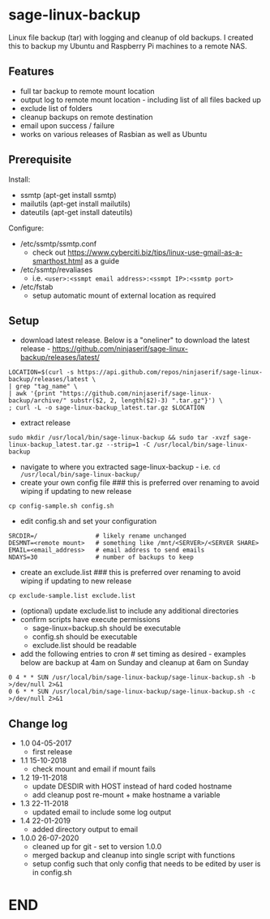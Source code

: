 # sage-linux-backup
Linux file backup (tar) with logging and cleanup of old backups.  I created this to backup my Ubuntu and Raspberry Pi machines to a remote NAS.


## Features
* full tar backup to remote mount location
* output log to remote mount location - including list of all files backed up
* exclude list of folders
* cleanup backups on remote destination
* email upon success / failure
* works on various releases of Rasbian as well as Ubuntu


## Prerequisite
Install:
* ssmtp (apt-get install ssmtp)
* mailutils (apt-get install mailutils)
* dateutils (apt-get install dateutils)

Configure:
* /etc/ssmtp/ssmtp.conf
  - check out https://www.cyberciti.biz/tips/linux-use-gmail-as-a-smarthost.html as a guide
* /etc/ssmtp/revaliases
  - i.e. `<user>:<ssmpt email address>:<ssmpt IP>:<ssmtp port>`
* /etc/fstab
  - setup automatic mount of external location as required


## Setup
* download latest release.  Below is a "oneliner" to download the latest release - https://github.com/ninjaserif/sage-linux-backup/releases/latest/
```
LOCATION=$(curl -s https://api.github.com/repos/ninjaserif/sage-linux-backup/releases/latest \
| grep "tag_name" \
| awk '{print "https://github.com/ninjaserif/sage-linux-backup/archive/" substr($2, 2, length($2)-3) ".tar.gz"}') \
; curl -L -o sage-linux-backup_latest.tar.gz $LOCATION
```
* extract release
```
sudo mkdir /usr/local/bin/sage-linux-backup && sudo tar -xvzf sage-linux-backup_latest.tar.gz --strip=1 -C /usr/local/bin/sage-linux-backup
```
* navigate to where you extracted sage-linux-backup - i.e. `cd /usr/local/bin/sage-linux-backup/`
* create your own config file ### this is preferred over renaming to avoid wiping if updating to new release
```
cp config-sample.sh config.sh
```
* edit config.sh and set your configuration
```
SRCDIR=/                # likely rename unchanged
DESMNT=<remote mount>   # something like /mnt/<SERVER>/<SERVER SHARE>
EMAIL=<email_address>   # email address to send emails
NDAYS=30                # number of backups to keep
```
* create an exclude.list ### this is preferred over renaming to avoid wiping if updating to new release
```
cp exclude-sample.list exclude.list
```
* (optional) update exclude.list to include any additional directories
* confirm scripts have execute permissions
  - sage-linux=backup.sh should be executable
  - config.sh should be executable
  - exclude.list should be readable
* add the following entries to cron # set timing as desired - examples below are backup at 4am on Sunday and cleanup at 6am on Sunday
```
0 4 * * SUN /usr/local/bin/sage-linux-backup/sage-linux-backup.sh -b >/dev/null 2>&1
0 6 * * SUN /usr/local/bin/sage-linux-backup/sage-linux-backup.sh -c >/dev/null 2>&1
```


## Change log
* 1.0 04-05-2017
  - first release
* 1.1 15-10-2018
  - check mount and email if mount fails
* 1.2 19-11-2018
  - update DESDIR with HOST instead of hard coded hostname
  - add cleanup post re-mount + make hostname a variable
* 1.3 22-11-2018
  - updated email to include some log output
* 1.4 22-01-2019
  - added directory output to email
* 1.0.0 26-07-2020
  - cleaned up for git - set to version 1.0.0
  - merged backup and cleanup into single script with functions
  - setup config such that only config that needs to be edited by user is in config.sh
 
# END
